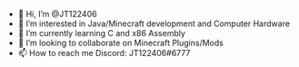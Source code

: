 - 👋 Hi, I’m @JT122406
- 👀 I’m interested in Java/Minecraft development and Computer Hardware
- 🌱 I’m currently learning C and x86 Assembly
- 💞️ I’m looking to collaborate on Minecraft Plugins/Mods
- 📫 How to reach me Discord: JT122406#6777

<!---
JT122406/JT122406 is a ✨ special ✨ repository because its `README.md` (this file) appears on your GitHub profile.
You can click the Preview link to take a look at your changes.
--->
